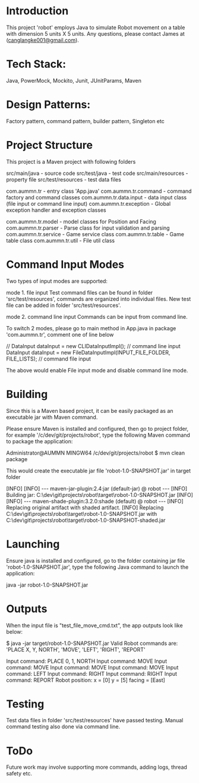 Introduction
=========================
This project 'robot' employs Java to simulate Robot movement on a table with dimension 5 units X 5 units.
Any questions, please contact James at (canglangke001@gmail.com).


Tech Stack:
=========================================================
Java, PowerMock, Mockito, Junit, JUnitParams, Maven

Design Patterns:
=========================================================
Factory pattern, command pattern, builder pattern, Singleton etc


Project Structure
=========================================================
This project is a Maven project with following folders

src/main/java      -  source code 
src/test/java      -  test code
src/main/resources -  property file
src/test/resources -  test data files

com.aummn.tr               - entry class 'App.java'
com.aummn.tr.command       - command factory and command classes
com.aummn.tr.data.input    - data input class (file input or command line input)
com.aummn.tr.exception     - Global exception handler and exception classes

com.aummn.tr.model         - model classes for Position and Facing
com.aummn.tr.parser        - Parse class for input validation and parsing
com.aummn.tr.service       - Game service class
com.aummn.tr.table         - Game table class
com.aummn.tr.util          - File util class


Command Input Modes
=========================================================
Two types of input modes are supported:

mode 1. file input
Test command files can be found in folder 'src/test/resources',  commands are organized into individual files.
New test file can be added in folder 'src/test/resources'.

mode 2. command line input
Commands can be input from command line. 


To switch 2 modes, please go to main method in App.java in package 'com.aummn.tr', comment one of line below

//    	DataInput dataInput = new CLIDataInputImpl();    // command line input
		DataInput dataInput = new FileDataInputImpl(INPUT_FILE_FOLDER, FILE_LISTS);  // command file input

The above would enable File input mode and disable command line mode.


Building
=========================================================
Since this is a Maven based project, it can be easily packaged as an executable jar with Maven command.

Please ensure Maven is installed and configured, then go to project folder, 
for example '/c/dev/git/projects/robot', type the following Maven command to package the application:

Administrator@AUMMN MINGW64 /c/dev/git/projects/robot
$ mvn clean package


This would create the executable jar file 'robot-1.0-SNAPSHOT.jar' in target folder

[INFO]
[INFO] --- maven-jar-plugin:2.4:jar (default-jar) @ robot ---
[INFO] Building jar: C:\dev\git\projects\robot\target\robot-1.0-SNAPSHOT.jar
[INFO]
[INFO] --- maven-shade-plugin:3.2.0:shade (default) @ robot ---
[INFO] Replacing original artifact with shaded artifact.
[INFO] Replacing C:\dev\git\projects\robot\target\robot-1.0-SNAPSHOT.jar with C:\dev\git\projects\robot\target\robot-1.0-SNAPSHOT-shaded.jar



Launching
=========================================================
Ensure java is installed and configured, go to the folder containing jar file 'robot-1.0-SNAPSHOT.jar',
type the following Java command to launch the application:

java -jar robot-1.0-SNAPSHOT.jar


Outputs
=========================================================
When the input file is "test_file_move_cmd.txt", the app outputs look like below:

$ java -jar target/robot-1.0-SNAPSHOT.jar
Valid Robot commands are: 'PLACE X, Y, NORTH', 'MOVE', 'LEFT', 'RIGHT', 'REPORT'

Input command: PLACE 0, 1, NORTH
Input command: MOVE
Input command: MOVE
Input command: MOVE
Input command: MOVE
Input command: LEFT
Input command: RIGHT
Input command: RIGHT
Input command: REPORT
Robot position: x = [0] y = [5] facing = [East]




Testing
=========================================================
Test data files in folder 'src/test/resources' have passed testing.
Manual command testing also done via command line.


ToDo
=========================================================
Future work may involve supporting more commands, adding logs, thread safety etc.


 